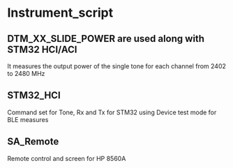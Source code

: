 # Instrument_script

## DTM_XX_SLIDE_POWER are used along with STM32 HCI/ACI
It measures the output power of the single tone for each channel from 2402 to 2480 MHz

## STM32_HCI
Command set for Tone, Rx and Tx for STM32 using Device test mode for BLE measures

## SA_Remote
Remote control and screen for HP 8560A
